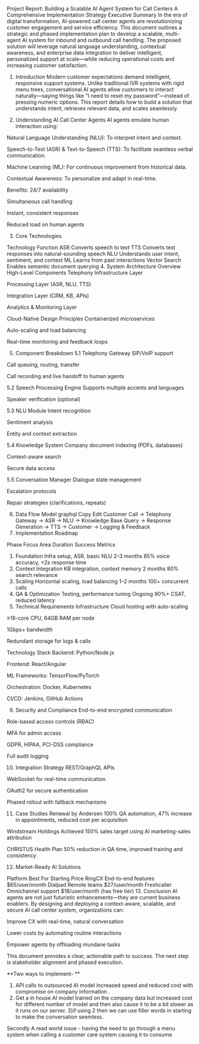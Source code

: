 Project Report: Building a Scalable AI Agent System for Call Centers
A Comprehensive Implementation Strategy
Executive Summary
In the era of digital transformation, AI-powered call center agents are revolutionizing customer engagement and service efficiency. This document outlines a strategic and phased implementation plan to develop a scalable, multi-agent AI system for inbound and outbound call handling. The proposed solution will leverage natural language understanding, contextual awareness, and enterprise data integration to deliver intelligent, personalized support at scale—while reducing operational costs and increasing customer satisfaction.

1. Introduction
Modern customer expectations demand intelligent, responsive support systems. Unlike traditional IVR systems with rigid menu trees, conversational AI agents allow customers to interact naturally—saying things like "I need to reset my password"—instead of pressing numeric options. This report details how to build a solution that understands intent, retrieves relevant data, and scales seamlessly.

2. Understanding AI Call Center Agents
AI agents emulate human interaction using:

Natural Language Understanding (NLU): To interpret intent and context.

Speech-to-Text (ASR) & Text-to-Speech (TTS): To facilitate seamless verbal communication.

Machine Learning (ML): For continuous improvement from historical data.

Contextual Awareness: To personalize and adapt in real-time.

Benefits:
24/7 availability

Simultaneous call handling

Instant, consistent responses

Reduced load on human agents

3. Core Technologies

Technology	Function
ASR	Converts speech to text
TTS	Converts text responses into natural-sounding speech
NLU	Understands user intent, sentiment, and context
ML	Learns from past interactions
Vector Search	Enables semantic document querying
4. System Architecture Overview
High-Level Components
Telephony Infrastructure Layer

Processing Layer (ASR, NLU, TTS)

Integration Layer (CRM, KB, APIs)

Analytics & Monitoring Layer

Cloud-Native Design Principles
Containerized microservices

Auto-scaling and load balancing

Real-time monitoring and feedback loops

5. Component Breakdown
5.1 Telephony Gateway
SIP/VoIP support

Call queuing, routing, transfer

Call recording and live handoff to human agents

5.2 Speech Processing Engine
Supports multiple accents and languages

Speaker verification (optional)

5.3 NLU Module
Intent recognition

Sentiment analysis

Entity and context extraction

5.4 Knowledge System
Company document indexing (PDFs, databases)

Context-aware search

Secure data access

5.5 Conversation Manager
Dialogue state management

Escalation protocols

Repair strategies (clarifications, repeats)

6. Data Flow Model
graphql
Copy
Edit
Customer Call → Telephony Gateway → ASR → NLU → Knowledge Base Query → Response Generation → TTS → Customer → Logging & Feedback
7. Implementation Roadmap

Phase	Focus Area	Duration	Success Metrics
1. Foundation	Infra setup, ASR, basic NLU	2–3 months	85% voice accuracy, <2s response time
2. Context Integration	KB integration, context memory	2 months	80% search relevance
3. Scaling	Horizontal scaling, load balancing	1–2 months	100+ concurrent calls
4. QA & Optimization	Testing, performance tuning	Ongoing	90%+ CSAT, reduced latency
8. Technical Requirements
Infrastructure
Cloud hosting with auto-scaling

≥16-core CPU, 64GB RAM per node

1Gbps+ bandwidth

Redundant storage for logs & calls

Technology Stack
Backend: Python/Node.js

Frontend: React/Angular

ML Frameworks: TensorFlow/PyTorch

Orchestration: Docker, Kubernetes

CI/CD: Jenkins, GitHub Actions

9. Security and Compliance
End-to-end encrypted communication

Role-based access controls (RBAC)

MFA for admin access

GDPR, HIPAA, PCI-DSS compliance

Full audit logging

10. Integration Strategy
REST/GraphQL APIs

WebSocket for real-time communication

OAuth2 for secure authentication

Phased rollout with fallback mechanisms

11. Case Studies
Renewal by Andersen
100% QA automation, 47% increase in appointments, reduced cost per acquisition

Windstream Holdings
Achieved 150% sales target using AI marketing-sales attribution

CHRISTUS Health Plan
50% reduction in QA time, improved training and consistency

12. Market-Ready AI Solutions

Platform	Best For	Starting Price
RingCX	End-to-end features	$65/user/month
Dialpad	Remote teams	$27/user/month
Freshcaller	Omnichannel support	$18/user/month (has free tier)
13. Conclusion
AI agents are not just futuristic enhancements—they are current business enablers. By designing and deploying a context-aware, scalable, and secure AI call center system, organizations can:

Improve CX with real-time, natural conversation

Lower costs by automating routine interactions

Empower agents by offloading mundane tasks

This document provides a clear, actionable path to success. The next step is stakeholder alignment and phased execution.

**Two ways to implement- **
1) API calls to outsourced AI model increased speed and reduced cost with compromise on company information .
2) Get a in house AI model trained on the company data but increased cost for different number of model and then also cause it to be a bit slower as it runs on our server.
3)if using 2 then we can use filler words in starting to make the conversation seemless.
  

Secondly 
A read world issue - having the need to go through a menu system when calling a customer care system causing it to consume 
